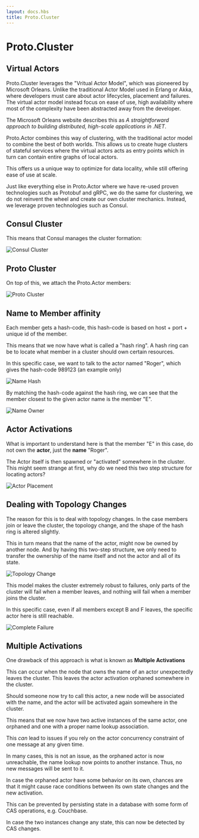 ```yaml
---
layout: docs.hbs
title: Proto.Cluster
---
```


# Proto.Cluster

## Virtual Actors

Proto.Cluster leverages the "Vritual Actor Model", which was pioneered by Microsoft Orleans.
Unlike the traditional Actor Model used in Erlang or Akka, where developers must care about actor lifecycles, placement and failures.
The virtual actor model instead focus on ease of use, high availability where most of the complexity have been abstracted away from the developer.

The Microsoft Orleans website describes this as *A straightforward approach to building distributed, high-scale applications in .NET*.

Proto.Actor combines this way of clustering, with the traditional actor model to combine the best of both worlds.
This allows us to create huge clusters of stateful services where the virtual actors acts as entry points which in turn can contain entire graphs of local actors.

This offers us a unique way to optimize for data locality, while still offering ease of use at scale.

Just like everything else in Proto.Actor where we have re-used proven technologies such as Protobuf and gRPC, we do the same for clustering, we do not reinvent the wheel and create our own cluster mechanics.
Instead, we leverage proven technologies such as Consul.

## Consul Cluster

This means that Consul manages the cluster formation:

![Consul Cluster](images/ConsulCluster.png)

## Proto Cluster

On top of this, we attach the Proto.Actor members:

![Proto Cluster](images/ProtoCluster.png)

## Name to Member affinity

Each member gets a hash-code, this hash-code is based on host + port + unique id of the member.

This means that we now have what is called a "hash ring".
A hash ring can be to locate what member in a cluster should own certain resources.

In this specific case, we want to talk to the actor named "Roger", which gives the hash-code 989123 (an example only)

![Name Hash](images/NameHash.png)

By matching the hash-code against the hash ring, we can see that the member closest to the given actor name is the member "E".

![Name Owner](images/NameOwner.png)

## Actor Activations

What is important to understand here is that the member "E" in this case, do not own the **actor**, just the **name** "Roger".

The Actor itself is then spawned or "activated" somewhere in the cluster.
This might seem strange at first, why do we need this two step structure for locating actors?

![Actor Placement](images/ActorPlacement.png)

## Dealing with Topology Changes

The reason for this is to deal with topology changes.
In the case members join or leave the cluster, the topology change, and the shape of the hash ring is altered slightly.

This in turn means that the name of the actor, might now be owned by another node.
And by having this two-step structure, we only need to transfer the ownership of the name itself and not the actor and all of its state.

![Topology Change](images/TopologyChange.png)

This model makes the cluster extremely robust to failures, only parts of the cluster will fail when a member leaves, and nothing will fail when a member joins the cluster.

In this specific case, even if all members except B and F leaves, the specific actor here is still reachable.

![Complete Failure](images/CompleteFailure.png)

## Multiple Activations

One drawback of this approach is what is known as **Multiple Activations**

This can occur when the node that owns the name of an actor unexpectedly leaves the cluster.
This leaves the actor activation orphaned somewhere in the cluster.

Should someone now try to call this actor, a new node will be associated with the name, and the actor will be activated again somewhere in the cluster.

This means that we now have two active instances of the same actor, one orphaned and one with a proper name lookup association.

This *can* lead to issues if you rely on the actor concurrency constraint of one message at any given time.

In many cases, this is not an issue, as the orphaned actor is now unreachable, the name lookup now points to another instance.
Thus, no new messages will be sent to it.

In case the orphaned actor have some behavior on its own, chances are that it might cause race conditions between its own state changes and the new activation.

This can be prevented by persisting state in a database with some form of CAS operations, e.g. Couchbase.

In case the two instances change any state, this can now be detected by CAS changes.

